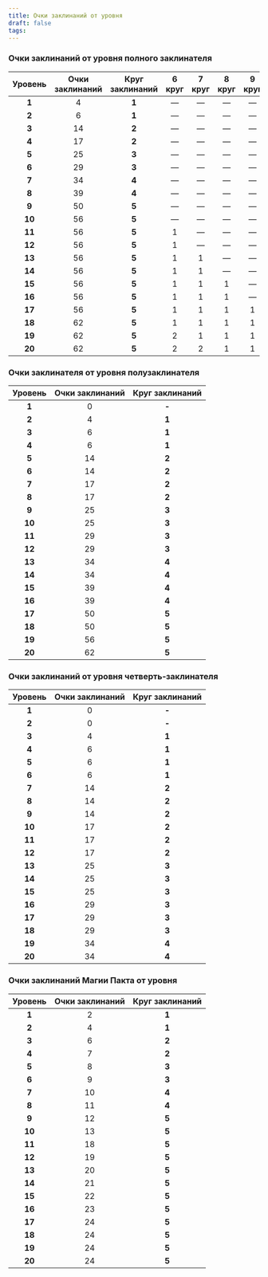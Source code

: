 ```yaml
---
title: Очки заклинаний от уровня
draft: false
tags:
---
```

### Очки заклинаний от уровня полного заклинателя

| Уровень | Очки заклинаний | Круг заклинаний | 6 круг | 7 круг | 8 круг | 9 круг |     |
| :-----: | :-------------: | :-------------: | :----: | :----: | :----: | :----: | --- |
|  **1**  |        4        |        **1**        |   —    |   —    |   —    |   —    |     |
|  **2**  |        6        |        **1**        |   —    |   —    |   —    |   —    |     |
|  **3**  |       14        |        **2**        |   —    |   —    |   —    |   —    |     |
|  **4**  |       17        |        **2**        |   —    |   —    |   —    |   —    |     |
|  **5**  |       25        |        **3**        |   —    |   —    |   —    |   —    |     |
|  **6**  |       29        |        **3**        |   —    |   —    |   —    |   —    |     |
|  **7**  |       34        |        **4**        |   —    |   —    |   —    |   —    |     |
|  **8**  |       39        |        **4**        |   —    |   —    |   —    |   —    |     |
|  **9**  |       50        |        **5**        |   —    |   —    |   —    |   —    |     |
| **10**  |       56        |        **5**        |   —    |   —    |   —    |   —    |     |
| **11**  |       56        |        **5**        |   1    |   —    |   —    |   —    |     |
| **12**  |       56        |        **5**        |   1    |   —    |   —    |   —    |     |
| **13**  |       56        |        **5**        |   1    |   1    |   —    |   —    |     |
| **14**  |       56        |        **5**        |   1    |   1    |   —    |   —    |     |
| **15**  |       56        |        **5**        |   1    |   1    |   1    |   —    |     |
| **16**  |       56        |        **5**        |   1    |   1    |   1    |   —    |     |
| **17**  |       56        |        **5**        |   1    |   1    |   1    |   1    |     |
| **18**  |       62        |        **5**        |   1    |   1    |   1    |   1    |     |
| **19**  |       62        |        **5**        |   2    |   1    |   1    |   1    |     |
| **20**  |       62        |        **5**        |   2    |   2    |   1    |   1    |     |
### Очки заклинателя от уровня полузаклинателя

| Уровень | Очки заклинаний | Круг заклинаний |
| :-----: | :-------------: | :-------------: |
|  **1**  |        0        |        **-**        |
|  **2**  |        4        |        **1**        |
|  **3**  |        6        |        **1**        |
|  **4**  |        6        |        **1**        |
|  **5**  |       14        |        **2**        |
|  **6**  |       14        |        **2**        |
|  **7**  |       17        |        **2**        |
|  **8**  |       17        |        **2**        |
|  **9**  |       25        |        **3**        |
| **10**  |       25        |        **3**        |
| **11**  |       29        |        **3**        |
| **12**  |       29        |        **3**        |
| **13**  |       34        |        **4**        |
| **14**  |       34        |        **4**        |
| **15**  |       39        |        **4**        |
| **16**  |       39        |        **4**        |
| **17**  |       50        |        **5**        |
| **18**  |       50        |        **5**        |
| **19**  |       56        |        **5**        |
| **20**  |       62        |        **5**        |
### Очки заклинаний от уровня четверть-заклинателя

| Уровень | Очки заклинаний | Круг заклинаний |
| :-----: | :-------------: | :-------------: |
|  **1**  |        0        |        **-**        |
|  **2**  |        0        |        **-**        |
|  **3**  |        4        |        **1**        |
|  **4**  |        6        |        **1**        |
|  **5**  |        6        |        **1**        |
|  **6**  |        6        |        **1**        |
|  **7**  |       14        |        **2**        |
|  **8**  |       14        |        **2**        |
|  **9**  |       14        |        **2**        |
| **10**  |       17        |        **2**        |
| **11**  |       17        |        **2**        |
| **12**  |       17        |        **2**        |
| **13**  |       25        |        **3**        |
| **14**  |       25        |        **3**        |
| **15**  |       25        |        **3**        |
| **16**  |       29        |        **3**        |
| **17**  |       29        |        **3**        |
| **18**  |       29        |        **3**        |
| **19**  |       34        |        **4**        |
| **20**  |       34        |        **4**        |
### Очки заклинаний Магии Пакта от уровня

| Уровень | Очки заклинаний | Круг заклинаний |
| :-----: | :-------------: | :-------------: |
|  **1**  |        2        |        **1**        |
|  **2**  |        4        |        **1**        |
|  **3**  |        6        |        **2**        |
|  **4**  |        7        |        **2**        |
|  **5**  |        8        |        **3**        |
|  **6**  |        9        |        **3**        |
|  **7**  |       10        |        **4**        |
|  **8**  |       11        |        **4**        |
|  **9**  |       12        |        **5**        |
| **10**  |       13        |        **5**        |
| **11**  |       18        |        **5**        |
| **12**  |       19        |        **5**        |
| **13**  |       20        |        **5**        |
| **14**  |       21        |        **5**        |
| **15**  |       22        |        **5**        |
| **16**  |       23        |        **5**        |
| **17**  |       24        |        **5**        |
| **18**  |       24        |        **5**        |
| **19**  |       24        |        **5**        |
| **20**  |       24        |        **5**        |
